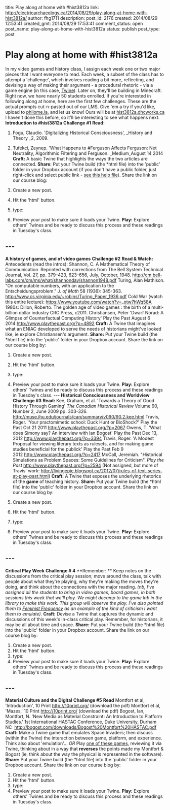 title: Play along at home with #hist3812a
link: http://electricarchaeology.ca/2014/08/29/play-along-at-home-with-hist3812a/
author: fhg1711
description: 
post_id: 2176
created: 2014/08/29 12:53:41
created_gmt: 2014/08/29 17:53:41
comment_status: open
post_name: play-along-at-home-with-hist3812a
status: publish
post_type: post

# Play along at home with #hist3812a

In my video games and history class, I assign each week one or two major pieces that I want everyone to read. Each week, a subset of the class has to attempt a 'challenge', which involves reading a bit more, reflecting, and devising a way of making their argument - a procedural rhetoric - via a game engine (in this case, [Twine](twinery.org)). Later on, they'll be building in Minecraft. Right now, we have nearly 50 students enrolled. If you're interested in following along at home, here are the first few challenges. These are the actual prompts cut-n-pasted out of our LMS. Give 'em a try if you'd like, upload to [philome.la](http://www.philome.la/), and let us know! Ours will be at [hist3812a.dhcworks.ca](http://hist3812a.dhcworks.ca) I haven't done this before, so it'll be interesting to see what happens next. **Introduction to #hist3812a** **Challenge #1** **Read:**

  1. Fogu, Claudio. 'Digitalizing Historical Consciousness', _History and Theory _2, 2009.
  2. Tufekci, Zeynep. 'What Happens to #Ferguson Affects Ferguson: Net Neutrality, Algorithmic Filtering and Ferguson. _Medium_August 14 2014
**Craft:** A basic Twine that highlights the ways the two articles are connected. **Share:** Put your Twine build (the *html file) into the 'public' folder in your Dropbox account (if you don't have a public folder, just right-click and select public link - [see this help file](https://www.dropbox.com/help/16)). Share the link on our course blog: 

  1. Create a new post.
  2. Hit the 'html' button.
  3. type:
  4. Preview your post to make sure it loads your Twine.
**Play:** Explore others' Twines and be ready to discuss this process and these readings in Tuesday's class. 

## \---

**A history of games, and of video games** **Challenge #2** **Read & Watch:** Antecedents (read the intros): Shannon, C. A Mathematical Theory of Communication  Reprinted with corrections from The Bell System Technical Journal, Vol. 27, pp. 379–423, 623–656, July, October, 1948. http://cm.bell-labs.com/cm/ms/what/shannonday/shannon1948.pdf Turing, Alan Mathison. "On computable numbers, with an application to the Entscheidungsproblem." _J. of Math_ 58 (1936): 345-363. http://www.cs.virginia.edu/~robins/Turing_Paper_1936.pdf Cold War (watch this entire lecture): https://www.youtube.com/watch?v=_otw7hWq58A 1980s: Dillon, Roberto. The golden age of video games : the birth of a multi-billion dollar industry CRC Press, c2011. Christiansen, Peter 'Dwarf Norad: A Glimpse of Counterfactual Computing History' Play the Past August 6 2014 <http://www.playthepast.org/?p=4892> **Craft:** A Twine that imagines what an ENIAC developed to serve the needs of historians might've looked like, ie explore Christiansen's argument. **Share:** Put your Twine build (the *html file) into the 'public' folder in your Dropbox account. Share the link on our course blog by: 

  1. Create a new post.
  2. Hit the 'html' button.
  3. type:
  4. Preview your post to make sure it loads your Twine.
**Play:** Explore others' Twines and be ready to discuss this process and these readings in Tuesday's class. \--- **Historical Consciousness and Worldview** **Challenge #3** **Read:** Kee, Graham, et al. 'Towards a Theory of Good History Through Gaming' _The Canadian Historical Review_ Volume 90, Number 2, June 2009 pp. 303-326. <http://muse.jhu.edu/journals/can/summary/v090/90.2.kee.html> Travis, Roger. 'Your practomimetic school: Duck Hunt or BioShock?' Play the Past Oct 21 2011 http://www.playthepast.org/?p=2067 Owens, T. 'What does Simony say? An interview with Ian Bogost' Play the Past Dec 13, 2012 http://www.playthepast.org/?p=3394 Travis, Roger. 'A Modest Proposal for viewing literary texts as rulesets, and for making game studies beneficial for the publick' Play the Past Feb 9 2012 http://www.playthepast.org/?p=2417 McCall, Jeremiah. "Historical Simulations as Problem Spaces: Some Guidelines for Criticism". _Play the Past_ <http://www.playthepast.org/?p=2594> (Not assigned, but more of Travis' work: http://livingepic.blogspot.ca/2012/07/rules-of-text-series-at-play-past.html) **Craft:** A Twine that exposes the underlying rhetorics of the **game** of teaching history. **Share:** Put your Twine build (the *html file) into the 'public' folder in your Dropbox account. Share the link on our course blog by: 

  1. Create a new post.
  2. Hit the 'html' button.
  3. type:
  4. Preview your post to make sure it loads your Twine.
**Play:** Explore others' Twines and be ready to discuss this process and these readings in Tuesday's class. 

## \---

**Critical Play Week** **Challenge # 4** **Remember: ** Keep notes on the discussions from the critical play session; move around the class, talk with people about what they're playing, why they're making the moves they're doing, and think about the connections with the major reading. _(nb, I've assigned all the students to bring in video games, board games, in both sessions this week that we'll play. We might decamp to the game lab in the library to make this work. This group will observe the play. I've also pointed them to [Feminist Frequency](http://www.feministfrequency.com/) as an example of the kind of criticism I want them to emulate)._ **Craft:** Devise a Twine that captures the dynamic and discussions of this week's in-class critical play. Remember, for historians, it may be all about time and space. **Share:** Put your Twine build (the *html file) into the 'public' folder in your Dropbox account. Share the link on our course blog by: 

  1. Create a new post.
  2. Hit the 'html' button.
  3. type:
  4. Preview your post to make sure it loads your Twine.
**Play:** Explore others' Twines and be ready to discuss this process and these readings in Tuesday's class. 

## \---

**Material Culture and the Digital** **Challenge #5** **Read** Montfort et al, 'Introduction', 10 Print http://10print.org/ (download the pdf) Montfort et al, 'Mazes,' 10 Print http://10print.org/ (download the pdf) Bogost, Ian, Montfort, N. 'New Media as Material Constraint: An Introduction to Platform Studies.' 1st International HASTAC Conference, Duke University, Durham NC  http://bogost.com/downloads/Bogost%20Montfort%20HASTAC.pdf **Craft:** Make a Twine game that emulates Space Invaders; then discuss (within the Twine) the interaction between game, platform, and experience. Think also about 'emulation'... _OR_ Play [one of these games](http://hist3812a.dhcworks.ca/games-in-the-library-online/), reviewing it via Twine, thinking about in a way that **reverses** the points made my Montfort & Bogost (ie, think about the way the physical is represented in the software). **Share:** Put your Twine build (the *html file) into the 'public' folder in your Dropbox account. Share the link on our course blog by: 

  1. Create a new post.
  2. Hit the 'html' button.
  3. type:
  4. Preview your post to make sure it loads your Twine.
**Play:** Explore others' Twines and be ready to discuss this process and these readings in Tuesday's class.